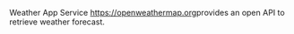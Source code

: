 Weather App
Service ​https://openweathermap.org​ provides an open API to retrieve weather forecast.
